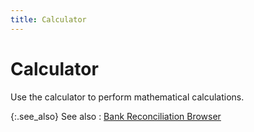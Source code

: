 ```yaml
---
title: Calculator
---
```


# Calculator


Use the calculator to perform mathematical calculations.


{:.see_also}
See also
: [Bank Reconciliation Browser]({{site.acc_baseurl}}/bank-reconciliation/reconciling-an-account/bank_reconciliation_browser.html)
